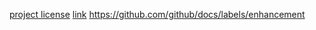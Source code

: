 [project license](./L&A_Documentation.md/)
[link](https://www.example.com/my%20great%20page)
https://github.com/github/docs/labels/enhancement
